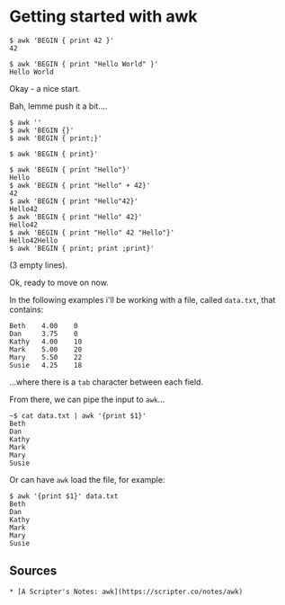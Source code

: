 ﻿# Getting started with awk

	$ awk 'BEGIN { print 42 }'
	42

	$ awk 'BEGIN { print "Hello World" }'
	Hello World

Okay - a nice start.

Bah, lemme push it a bit....

	$ awk ''
	$ awk 'BEGIN {}'
	$ awk 'BEGIN { print;}'

	$ awk 'BEGIN { print}'

	$ awk 'BEGIN { print "Hello"}'
	Hello
	$ awk 'BEGIN { print "Hello" + 42}'
	42
	$ awk 'BEGIN { print "Hello"42}'
	Hello42
	$ awk 'BEGIN { print "Hello" 42}'
	Hello42
	$ awk 'BEGIN { print "Hello" 42 "Hello"}'
	Hello42Hello
	$ awk 'BEGIN { print; print ;print}'

(3 empty lines).

Ok, ready to move on now.

In the following examples i'll be working with a file, called `data.txt`, that contains:

	Beth    4.00    0
	Dan     3.75    0
	Kathy   4.00    10
	Mark    5.00    20
	Mary    5.50    22
	Susie   4.25    18

...where there is a `tab` character between each field.

From there, we can pipe the input to `awk`...

	~$ cat data.txt | awk '{print $1}'
	Beth
	Dan
	Kathy
	Mark
	Mary
	Susie

Or can have `awk` load the file, for example:

	$ awk '{print $1}' data.txt
	Beth
	Dan
	Kathy
	Mark
	Mary
	Susie

## Sources

	* [A Scripter's Notes: awk](https://scripter.co/notes/awk)
